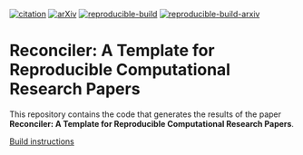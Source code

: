 [![citation](http://img.shields.io/badge/Citation-0091FF.svg)](https://scholar.google.com/scholar?q=Reconciler%3A%20A%20Workflow%20for%20Certifying%20Computational%20Research%20Reproducibility.%20arXiv%202020)
[![arXiv](http://img.shields.io/badge/cs.SE-arXiv%3A2005.12660-B31B1B.svg)](https://arxiv.org/abs/2005.12660)
[![reproducible-build](https://github.com/pbizopoulos/reconciler-a-template-for-reproducible-computational-research-papers/workflows/reproducible-build/badge.svg)](https://github.com/pbizopoulos/reconciler-a-template-for-reproducible-computational-research/actions?query=workflow%3Areproducible-build)
[![reproducible-build-arxiv](https://github.com/pbizopoulos/reconciler-a-template-for-reproducible-computational-research-papers/workflows/reproducible-build-arxiv/badge.svg)](https://github.com/pbizopoulos/reconciler-a-template-for-reproducible-computational-research-papers/actions?query=workflow%3Areproducible-build-arxiv)

# Reconciler: A Template for Reproducible Computational Research Papers
This repository contains the code that generates the results of the paper **Reconciler: A Template for Reproducible Computational Research Papers**.

[Build instructions](https://pbizopoulos.github.io/reconciler-a-template-for-reproducible-computational-research-papers/build_instructions.txt)
